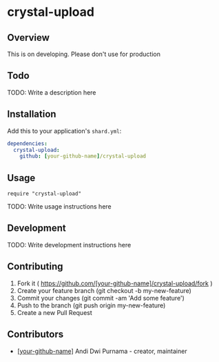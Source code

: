 # crystal-upload

## Overview

This is on developing. Please don't use for production

## Todo

TODO: Write a description here

## Installation

Add this to your application's `shard.yml`:

```yaml
dependencies:
  crystal-upload:
    github: [your-github-name]/crystal-upload
```

## Usage

```crystal
require "crystal-upload"
```

TODO: Write usage instructions here

## Development

TODO: Write development instructions here

## Contributing

1. Fork it ( https://github.com/[your-github-name]/crystal-upload/fork )
2. Create your feature branch (git checkout -b my-new-feature)
3. Commit your changes (git commit -am 'Add some feature')
4. Push to the branch (git push origin my-new-feature)
5. Create a new Pull Request

## Contributors

- [[your-github-name]](https://github.com/[your-github-name]) Andi Dwi Purnama - creator, maintainer
